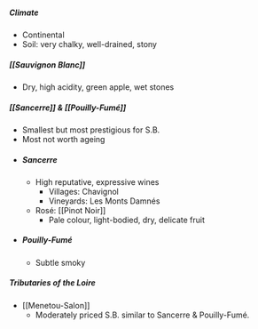 ##### Climate
+ Continental
+ Soil: very chalky, well-drained, stony 

##### [[Sauvignon Blanc]]
+ Dry, high acidity, green apple, wet stones

##### [[Sancerre]] & [[Pouilly-Fumé]]
+ Smallest but most prestigious for S.B.
+ Most not worth ageing
+ ##### Sancerre
	+ High reputative, expressive wines
		+ Villages: Chavignol
		+ Vineyards: Les Monts Damnés
	+ Rosé: [[Pinot Noir]]
		+ Pale colour, light-bodied, dry, delicate fruit
+ ##### Pouilly-Fumé
	+ Subtle smoky
 
##### Tributaries of the Loire
+ [[Menetou-Salon]]
	+ Moderately priced S.B. similar to Sancerre & Pouilly-Fumé.